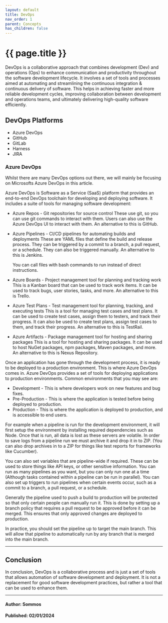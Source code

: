 ```yaml
---
layout: default
title: DevOps
nav_order: 1
parent: Concepts
has_children: false
---
```


{{ page.title }}
======================

DevOps is a collaborative approach that combines development (Dev) and operations (Ops) to enhance communication and productivity throughout the software development lifecycle. It involves a set of tools and processes aimed at automating and streamlining the continuous integration & continuous delivery of software. This helps in achieving faster and more reliable development cycles, improving collaboration between development and operations teams, and ultimately delivering high-quality software efficiently.

## DevOps Platforms

- Azure DevOps
- GitHub
- GitLab
- Harness
- JIRA

### Azure DevOps

Whilst there are many DevOps options out there, we will mainly be focusing on Microsofts Azure DevOps in this article.

Azure DevOps is Software as a Service (SaaS) platform that provides an end-to-end DevOps toolchain for developing and deploying software. It includes a suite of tools for managing software development:

- Azure Repos - Git repositories for source control
  These use git, so you can use git commands to interact with them. Users can also use the Azure DevOps UI to interact with them. An alternative to this is GitHub.
- Azure Pipelines - CI/CD pipelines for automating builds and deployments
  These are YAML files that define the build and release process. They can be triggered by a commit to a branch, a pull request, or a schedule. They can also be triggered manually. An alternative to this is Jenkins.

  You can call files with bash commands to run instead of direct instructions.

- Azure Boards - Project management tool for planning and tracking work
  This is a Kanban board that can be used to track work items. It can be used to track bugs, user stories, tasks, and more. An alternative to this is Trello.
- Azure Test Plans - Test management tool for planning, tracking, and executing tests
  This is a tool for managing test cases and test plans. It can be used to create test cases, assign them to testers, and track their progress. It can also be used to create test plans, assign test cases to them, and track their progress. An alternative to this is TestRail.
- Azure Artifacts - Package management tool for hosting and sharing packages
  This is a tool for hosting and sharing packages. It can be used to host NuGet packages, npm packages, Maven packages, and more. An alternative to this is Nexus Repository.

Once an application has gone through the development process, it is ready to be deployed to a production environment. This is where Azure DevOps comes in. Azure DevOps provides a set of tools for deploying applications to production environments. Common environments that you may see are:

- Development - This is where developers work on new features and bug fixes.
- Pre-Production - This is where the application is tested before being deployed to production.
- Production - This is where the application is deployed to production, and is accessible to end users.

For example when a pipeline is run for the development environment, it will first setup the environment by installing required dependencies such as Node. Once that is run, all data is lost as these servers are volatile. In order to save logs from a pipeline run we must archive it and drop it in to ZIP. (You can also drop archives in to a ZIP for things like test reports for frameworks like Cucumber).

You can also set variables that are pipeline-wide if required. These can be used to store things like API keys, or other sensitive information. You can run as many pipelines as you want, but you can only run one at a time (Although tasks contained within a pipeline can be run in parallel). You can also set up triggers to run pipelines when certain events occur, such as a commit to a branch, a pull request, or a schedule.

Generally the pipeline used to push a build to production will be protected so that only certain people can manually run it. This is done by setting up a branch policy that requires a pull request to be approved before it can be merged. This ensures that only approved changes are deployed to production.

In practice, you should set the pipeline up to target the main branch. This will allow that pipeline to automatically run by any branch that is merged into the main branch.

---

## Conclusion

In conclusion, DevOps is a collaborative process and is just a set of tools that allows automation of software development and deployment. It is not a replacement for good software development practices, but rather a tool that can be used to enhance them.

---

#### Author: Sommos

#### Published: 02/01/2024
